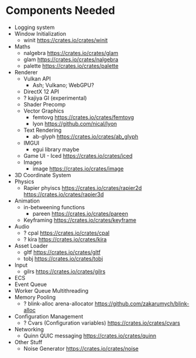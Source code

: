 # Components Needed

* Logging system
* Window Initialization
  * winit https://crates.io/crates/winit
* Maths
  * nalgebra https://crates.io/crates/glam
  * glam https://crates.io/crates/nalgebra
  * palette https://crates.io/crates/palette
* Renderer
  * Vulkan API
    * Ash; Vulkano; WebGPU?
  * DirectX 12 API
  * ? kajiya GI (experimental)
  * Shader Precomp
  * Vector Graphics
    * femtovg https://crates.io/crates/femtovg
    * lyon https://github.com/nical/lyon
  * Text Rendering
    * ab-glyph https://crates.io/crates/ab_glyph
  * IMGUI
    * egui library maybe
  * Game UI - Iced https://crates.io/crates/iced
  * Images
    * image https://crates.io/crates/image
* 3D Coordinate System
* Physics
  * Rapier phyiscs https://crates.io/crates/rapier2d https://crates.io/crates/rapier3d
* Animation
  * in-betweening functions
    * pareen https://crates.io/crates/pareen
  * Keyframing https://crates.io/crates/keyframe
* Audio
  * ? cpal https://crates.io/crates/cpal
  * ? kira https://crates.io/crates/kira
* Asset Loader
  * gltf https://crates.io/crates/gltf
  * tobj https://crates.io/crates/tobj
* Input
  * gilrs https://crates.io/crates/gilrs
* ECS
* Event Queue
* Worker Queue Multithreading
* Memory Pooling
  * ? blink-alloc arena-allocator https://github.com/zakarumych/blink-alloc
* Configuration Management
  * ? Cvars (Configuration variables) https://crates.io/crates/cvars
* Networking
  * Quinn QUIC messaging https://crates.io/crates/quinn
* Other Stuff
  * Noise Generator https://crates.io/crates/noise